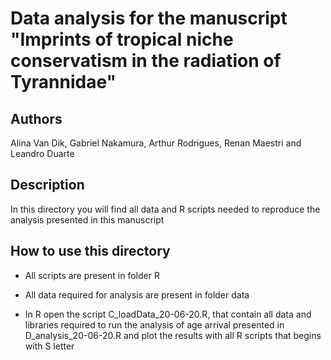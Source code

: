 # Data analysis for the manuscript "Imprints of tropical niche conservatism in the radiation of Tyrannidae"

## Authors
Alina Van Dik, Gabriel Nakamura, Arthur Rodrigues, Renan Maestri and Leandro Duarte

## Description

In this directory you will find all data and R scripts needed to reproduce the analysis presented in this manuscript

## How to use this directory
- All scripts are present in folder R

- All data required for analysis are present in folder data

- In R open the script C_loadData_20-06-20.R, that contain all data and libraries required to run the analysis of age arrival presented in D_analysis_20-06-20.R and plot the results with all R scripts that begins with S letter



